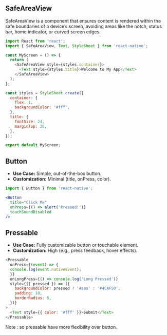 ## SafeAreaView

SafeAreaView is a component that ensures content is rendered within the safe boundaries of a device’s screen, avoiding areas like the notch, status bar, home indicator, or curved screen edges.

```js
import React from 'react';
import { SafeAreaView, Text, StyleSheet } from 'react-native';

const MyScreen = () => {
  return (
    <SafeAreaView style={styles.container}>
      <Text style={styles.title}>Welcome to My App</Text>
    </SafeAreaView>
  );
};

const styles = StyleSheet.create({
  container: {
    flex: 1,
    backgroundColor: '#fff',
  },
  title: {
    fontSize: 24,
    marginTop: 20,
  },
});

export default MyScreen;

```

## Button

- **Use Case:** Simple, out-of-the-box button.
- **Customization:** Minimal (title, onPress, color).
  

```jsx
import { Button } from 'react-native';

<Button
  title="Click Me"
  onPress={() => alert('Pressed!')}
  touchSoundDisabled
/>
```

## Pressable
- **Use Case:** Fully customizable button or touchable element.
- **Customization:**  High (e.g., press feedback, hover effects).

```js
<Pressable
  onPress={(event) => {
  console.log(event.nativeEvent);
  }}
  onLongPress={() => console.log('Long Pressed')}
  style={({ pressed }) => ({
    backgroundColor: pressed ? '#aaa' : '#4CAF50',
    padding: 10,
    borderRadius: 5,
  })}
>
  <Text style={{ color: '#fff' }}>Submit</Text>
</Pressable>
```

Note : so pressable have more flexibility over button.
